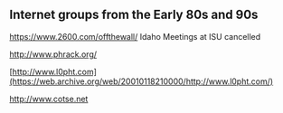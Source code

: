 ## Internet groups from the Early 80s and 90s
https://www.2600.com/offthewall/   Idaho Meetings at ISU cancelled

http://www.phrack.org/ 


[http://www.l0pht.com](https://web.archive.org/web/20010118210000/http://www.l0pht.com/)


http://www.cotse.net

